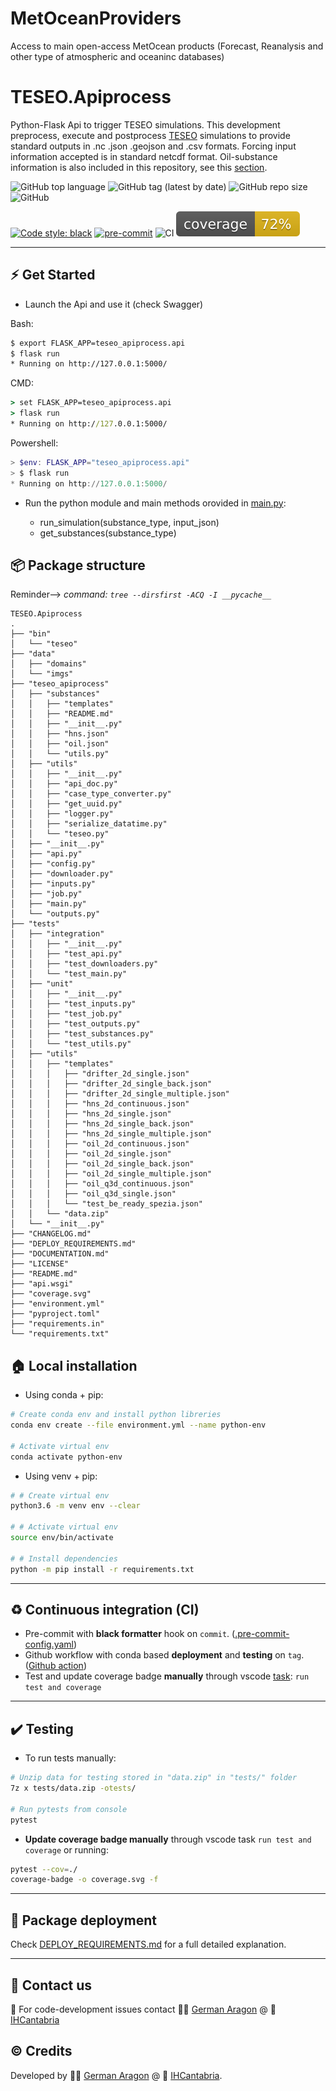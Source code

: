 # MetOceanProviders
Access to main open-access MetOcean products (Forecast, Reanalysis and other type of atmospheric and oceaninc databases) 


# TESEO.Apiprocess
Python-Flask Api to trigger TESEO simulations. This development preprocess, execute and postprocess [TESEO](https://github.com/IHCantabria/TESEO) simulations to provide standard outputs in .nc .json .geojson and .csv formats. Forcing input information accepted is in standard netcdf format. Oil-substance information is also included in this repository, see this [section](https://github.com/IHCantabria/TESEO.Apiprocess/blob/main/teseo_apiprocess/substances/README.md).

![GitHub top language](https://img.shields.io/github/languages/top/IHCantabria/TESEO.Apiprocess?style=plastic)
![GitHub tag (latest by date)](https://img.shields.io/github/v/tag/IHCantabria/TESEO.Apiprocess?label=latest%20tag&style=plastic)
![GitHub repo size](https://img.shields.io/github/repo-size/IHCantabria/TESEO.Apiprocess?style=plastic)
![GitHub](https://img.shields.io/github/license/IHCantabria/TESEO.Apiprocess?style=plastic)

[![Code style: black](https://img.shields.io/badge/code%20style-black-000000.svg)](https://github.com/psf/black)
[![pre-commit](https://img.shields.io/badge/pre--commit-enabled-brightgreen?logo=pre-commit&logoColor=white)](https://github.com/IHCantabria/TESEO.Apiprocess)
![CI](https://github.com/IHCantabria/TESEO.Apiprocess/actions/workflows/main.yml/badge.svg)
![Coverage](coverage.svg)

---
## :zap: Get Started

- Launch the Api and use it (check Swagger)

Bash:
``` bash
$ export FLASK_APP=teseo_apiprocess.api
$ flask run
* Running on http://127.0.0.1:5000/
```

CMD:
``` cmd
> set FLASK_APP=teseo_apiprocess.api
> flask run
* Running on http://127.0.0.1:5000/
```

Powershell:
``` powershell
> $env: FLASK_APP="teseo_apiprocess.api"
> $ flask run
* Running on http://127.0.0.1:5000/
```

- Run the python module and main methods orovided in [main.py](https://github.com/IHCantabria/TESEO.Apiprocess/blob/main/teseo_apiprocess/main.py):

    - run_simulation(substance_type, input_json)
    - get_substances(substance_type)



## :package: Package structure
Reminder--> *command: `tree --dirsfirst -ACQ -I __pycache__`*

```
TESEO.Apiprocess
.
├── "bin"
│   └── "teseo"
├── "data"
│   ├── "domains"
│   └── "imgs"
├── "teseo_apiprocess"
│   ├── "substances"
│   │   ├── "templates"
│   │   ├── "README.md"
│   │   ├── "__init__.py"
│   │   ├── "hns.json"
│   │   ├── "oil.json"
│   │   └── "utils.py"
│   ├── "utils"
│   │   ├── "__init__.py"
│   │   ├── "api_doc.py"
│   │   ├── "case_type_converter.py"
│   │   ├── "get_uuid.py"
│   │   ├── "logger.py"
│   │   ├── "serialize_datatime.py"
│   │   └── "teseo.py"
│   ├── "__init__.py"
│   ├── "api.py"
│   ├── "config.py"
│   ├── "downloader.py"
│   ├── "inputs.py"
│   ├── "job.py"
│   ├── "main.py"
│   └── "outputs.py"
├── "tests"
│   ├── "integration"
│   │   ├── "__init__.py"
│   │   ├── "test_api.py"
│   │   ├── "test_downloaders.py"
│   │   └── "test_main.py"
│   ├── "unit"
│   │   ├── "__init__.py"
│   │   ├── "test_inputs.py"
│   │   ├── "test_job.py"
│   │   ├── "test_outputs.py"
│   │   ├── "test_substances.py"
│   │   └── "test_utils.py"
│   ├── "utils"
│   │   ├── "templates"
│   │   │   ├── "drifter_2d_single.json"
│   │   │   ├── "drifter_2d_single_back.json"
│   │   │   ├── "drifter_2d_single_multiple.json"
│   │   │   ├── "hns_2d_continuous.json"
│   │   │   ├── "hns_2d_single.json"
│   │   │   ├── "hns_2d_single_back.json"
│   │   │   ├── "hns_2d_single_multiple.json"
│   │   │   ├── "oil_2d_continuous.json"
│   │   │   ├── "oil_2d_single.json"
│   │   │   ├── "oil_2d_single_back.json"
│   │   │   ├── "oil_2d_single_multiple.json"
│   │   │   ├── "oil_q3d_continuous.json"
│   │   │   ├── "oil_q3d_single.json"
│   │   │   └── "test_be_ready_spezia.json"
│   │   └── "data.zip"
│   └── "__init__.py"
├── "CHANGELOG.md"
├── "DEPLOY_REQUIREMENTS.md"
├── "DOCUMENTATION.md"
├── "LICENSE"
├── "README.md"
├── "api.wsgi"
├── "coverage.svg"
├── "environment.yml"
├── "pyproject.toml"
├── "requirements.in"
└── "requirements.txt"
```

## :house: Local installation
* Using conda + pip:
```bash
# Create conda env and install python libreries
conda env create --file environment.yml --name python-env

# Activate virtual env
conda activate python-env
```

* Using venv + pip:
```bash
# # Create virtual env
python3.6 -m venv env --clear

# # Activate virtual env
source env/bin/activate

# # Install dependencies
python -m pip install -r requirements.txt
```
---
## :recycle: Continuous integration (CI)

* Pre-commit with **black formatter** hook on `commit`. ([.pre-commit-config.yaml](https://github.com/IHCantabria/TESEO.Apiprocess/blob/main/.pre-commit-config.yaml))
* Github workflow with conda based **deployment** and **testing** on `tag`. ([Github action](https://github.com/IHCantabria/TESEO.Apiprocess/blob/main/.github/workflows/main.yml))
* Test and update coverage badge **manually** through vscode [task](https://github.com/IHCantabria/TESEO.Apiprocess/blob/main/.vscode/tasks.json): `run test and coverage`


---
## :heavy_check_mark: Testing
* To run tests manually:
```bash
# Unzip data for testing stored in "data.zip" in "tests/" folder
7z x tests/data.zip -otests/ 

# Run pytests from console
pytest
```
* **Update coverage badge manually** through vscode task `run test and coverage` or running:
```bash
pytest --cov=./
coverage-badge -o coverage.svg -f
```

---

## :rocket: Package deployment
Check [DEPLOY_REQUIREMENTS.md](https://github.com/IHCantabria/TESEO.Apiprocess/blob/main/DEPLOY_REQUIREMENTS.md) for a full detailed explanation.

---
## :incoming_envelope: Contact us
:snake: For code-development issues contact :man_technologist: [German Aragon](https://ihcantabria.com/en/directorio-personal/investigador/german-aragon/) @ :office: [IHCantabria](https://github.com/IHCantabria)

## :copyright: Credits
Developed by :man_technologist: [German Aragon](https://ihcantabria.com/en/directorio-personal/investigador/german-aragon/) @ :office: [IHCantabria](https://github.com/IHCantabria).
